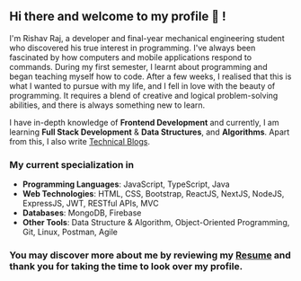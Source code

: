 ## Hi there and welcome to my profile 👋 !
I'm Rishav Raj, a developer and final-year mechanical engineering student who discovered his true interest in programming. I've always been fascinated by how computers and mobile applications respond to commands. During my first semester, I learnt about programming and began teaching myself how to code. After a few weeks, I realised that this is what I wanted to pursue with my life, and I fell in love with the beauty of programming. It requires a blend of creative and logical problem-solving abilities, and there is always something new to learn.

I have in-depth knowledge of **Frontend Development** and currently, I am learning **Full Stack Development** & **Data Structures**, and **Algorithms**. Apart from this, I also write [Technical Blogs](https://dev.to/iamrishavraj1).

### My current specialization in
+ **Programming Languages**: JavaScript, TypeScript, Java
+ **Web Technologies**: HTML, CSS, Bootstrap, ReactJS, NextJS, NodeJS, ExpressJS, JWT, RESTful APIs, MVC
+ **Databases**: MongoDB, Firebase
+ **Other Tools**: Data Structure & Algorithm, Object-Oriented Programming, Git, Linux, Postman, Agile

### You may discover more about me by reviewing my [Resume](https://drive.google.com/file/d/1c44-uXeiwLia_HXw-i7fHnEDw9MqeXyo/view?usp=sharing) and thank you for taking the time to look over my profile.

